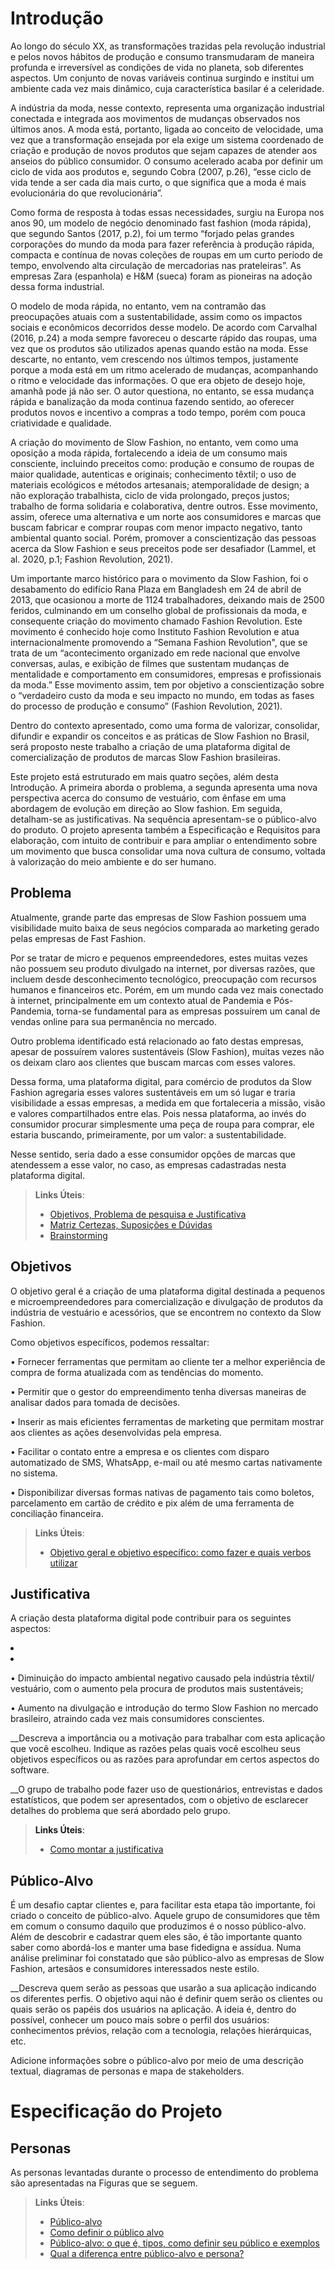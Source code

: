 # Introdução

Ao longo do século XX, as transformações trazidas pela revolução industrial e pelos novos hábitos de produção e consumo transmudaram de maneira profunda e irreversível as condições de vida no planeta, sob diferentes aspectos. Um conjunto de novas variáveis continua surgindo e institui um ambiente cada vez mais dinâmico, cuja característica basilar é a celeridade.

A indústria da moda, nesse contexto, representa uma organização industrial conectada e integrada aos movimentos de mudanças observados nos últimos anos. A moda está, portanto, ligada ao conceito de velocidade, uma vez que a transformação ensejada por ela exige um sistema coordenado de criação e produção de novos produtos que sejam capazes de atender aos anseios do público consumidor. O consumo acelerado acaba por definir um ciclo de vida aos produtos e, segundo Cobra (2007, p.26), “esse ciclo de vida tende a ser cada dia mais curto, o que significa que a moda é mais evolucionária do que revolucionária”. 

Como forma de resposta à todas essas necessidades, surgiu na Europa nos anos 90, um modelo de negócio denominado fast fashion (moda rápida), que segundo Santos (2017, p.2), foi um termo “forjado pelas grandes corporações do mundo da moda para fazer referência à produção rápida, compacta e contínua de novas coleções de roupas em um curto período de tempo, envolvendo alta circulação de mercadorias nas prateleiras”. As empresas Zara (espanhola) e H&M (sueca) foram as pioneiras na adoção dessa forma industrial.

O modelo de moda rápida, no entanto, vem na contramão das preocupações atuais com a sustentabilidade, assim como os impactos sociais e econômicos decorridos desse modelo.  De acordo com Carvalhal (2016, p.24) a moda sempre favoreceu o descarte rápido das roupas, uma vez que os produtos são utilizados apenas quando estão na moda. Esse descarte, no entanto, vem crescendo nos últimos tempos, justamente porque a moda está em um ritmo acelerado de mudanças, acompanhando o ritmo e velocidade das informações. O que era objeto de desejo hoje, amanhã pode já não ser. O autor questiona, no entanto, se essa mudança rápida e banalização da moda continua fazendo sentido, ao oferecer produtos novos e incentivo a compras a todo tempo, porém com pouca criatividade e qualidade.

A criação do movimento de Slow Fashion, no entanto, vem como uma oposição a moda rápida, fortalecendo a ideia de um consumo mais consciente, incluindo preceitos como: produção e consumo de roupas de maior qualidade, autenticas e originais; conhecimento têxtil; o uso de materiais ecológicos e métodos artesanais; atemporalidade de design; a não exploração trabalhista, ciclo de vida prolongado, preços justos; trabalho de forma solidaria e colaborativa, dentre outros. Esse movimento, assim, oferece uma alternativa e um norte aos consumidores e marcas que buscam fabricar e comprar roupas com menor impacto negativo, tanto ambiental quanto social. Porém, promover a conscientização das pessoas acerca da Slow Fashion e seus preceitos pode ser desafiador (Lammel, et al. 2020, p.1; Fashion Revolution, 2021).

Um importante marco histórico para o movimento da Slow Fashion, foi o desabamento do edifício Rana Plaza em Bangladesh em 24 de abril de 2013, que ocasionou a morte de 1124 trabalhadores, deixando mais de 2500 feridos, culminando em um conselho global de profissionais da moda, e consequente criação do movimento chamado Fashion Revolution. Este movimento é conhecido hoje como Instituto Fashion Revolution e atua internacionalmente promovendo a “Semana Fashion Revolution", que se trata de um “acontecimento organizado em rede nacional que envolve conversas, aulas, e exibição de filmes que sustentam mudanças de mentalidade e comportamento em consumidores, empresas e profissionais da moda.” Esse movimento assim, tem por objetivo a conscientização sobre o “verdadeiro custo da moda e seu impacto no mundo, em todas as fases do processo de produção e consumo” (Fashion Revolution, 2021).

Dentro do contexto apresentado, como uma forma de valorizar, consolidar, difundir e expandir os conceitos e as práticas de Slow Fashion no Brasil, será proposto neste trabalho a criação de uma plataforma digital de comercialização de produtos de marcas Slow Fashion brasileiras.

Este projeto está estruturado em mais quatro seções, além desta Introdução. A primeira aborda o problema, a segunda apresenta uma nova perspectiva acerca do consumo de vestuário, com ênfase em uma abordagem de evolução em direção ao Slow fashion. Em seguida, detalham-se as justificativas. Na sequência apresentam-se o público-alvo do produto. O projeto apresenta também a Especificação e Requisitos para elaboração, com intuito de contribuir e para ampliar o entendimento sobre um movimento que busca consolidar uma nova cultura de consumo, voltada à valorização do meio ambiente e do ser humano.


## Problema
Atualmente, grande parte das empresas de Slow Fashion possuem uma visibilidade muito baixa de seus negócios comparada ao marketing gerado pelas empresas de Fast Fashion.

Por se tratar de micro e pequenos empreendedores, estes muitas vezes não possuem seu produto divulgado na internet, por diversas razões, que incluem desde desconhecimento tecnológico, preocupação com recursos humanos e financeiros etc. Porém, em um mundo cada vez mais conectado à internet, principalmente em um contexto atual de Pandemia e Pós-Pandemia, torna-se fundamental para as empresas possuírem um canal de vendas online para sua permanência no mercado.

Outro problema identificado está relacionado ao fato destas empresas, apesar de possuírem valores sustentáveis (Slow Fashion), muitas vezes não os deixam claro aos clientes que buscam marcas com esses valores.

Dessa forma, uma plataforma digital, para comércio de produtos da Slow Fashion agregaria esses valores sustentáveis em um só lugar e traria visibilidade a essas empresas, a medida em que fortaleceria a missão, visão e valores compartilhados entre elas. Pois nessa plataforma, ao invés do consumidor procurar simplesmente uma peça de roupa para comprar, ele estaria buscando, primeiramente, por um valor: a sustentabilidade. 

Nesse sentido, seria dado a esse consumidor opções de marcas que atendessem a esse valor, no caso, as empresas cadastradas nesta plataforma digital.


> **Links Úteis**:
> - [Objetivos, Problema de pesquisa e Justificativa](https://medium.com/@versioparole/objetivos-problema-de-pesquisa-e-justificativa-c98c8233b9c3)
> - [Matriz Certezas, Suposições e Dúvidas](https://medium.com/educa%C3%A7%C3%A3o-fora-da-caixa/matriz-certezas-suposi%C3%A7%C3%B5es-e-d%C3%BAvidas-fa2263633655)
> - [Brainstorming](https://www.euax.com.br/2018/09/brainstorming/)

## Objetivos

O objetivo geral é a criação de uma plataforma digital destinada a pequenos e microempreendedores para comercialização e divulgação de produtos da indústria de vestuário e acessórios, que se encontrem no contexto da Slow Fashion.

Como objetivos específicos, podemos ressaltar:

•	Fornecer ferramentas que permitam ao cliente ter a melhor experiência de compra de forma atualizada com as tendências do momento.

•	Permitir que o gestor do empreendimento tenha diversas maneiras de analisar dados para tomada de decisões.

•	Inserir as mais eficientes ferramentas de marketing que permitam mostrar aos clientes as ações desenvolvidas pela empresa.

•	Facilitar o contato entre a empresa e os clientes com disparo automatizado de SMS, WhatsApp, e-mail ou até mesmo cartas nativamente no sistema.

•	Disponibilizar diversas formas nativas de pagamento tais como boletos, parcelamento em cartão de crédito e pix além de uma ferramenta de conciliação financeira.

 
> **Links Úteis**:
> - [Objetivo geral e objetivo específico: como fazer e quais verbos utilizar](https://blog.mettzer.com/diferenca-entre-objetivo-geral-e-objetivo-especifico/)

## Justificativa

A criação desta plataforma digital pode contribuir para os seguintes aspectos:
<li><a "Promoção e centralização de micro e pequenas empresas em apenas uma plataforma digital voltada ao Slow Fashion, facilitando a conexão entre consumidores e fornecedores, consequentemente, aumentando sua visualização no mercado;"</a></li>
<li><a "Fortalecimento da economia local, à medida que a Slow Fashion tem como uma de suas premissas consumir localmente;"</a></li>

•	Diminuição do impacto ambiental negativo causado pela indústria têxtil/ vestuário, com o aumento pela procura de produtos mais sustentáveis; 

•	Aumento na divulgação e introdução do termo Slow Fashion no mercado brasileiro, atraindo cada vez mais consumidores conscientes.



__Descreva a importância ou a motivação para trabalhar com esta aplicação que você escolheu. Indique as razões pelas quais você escolheu seus objetivos específicos ou as razões para aprofundar em certos aspectos do software.

__O grupo de trabalho pode fazer uso de questionários, entrevistas e dados estatísticos, que podem ser apresentados, com o objetivo de esclarecer detalhes do problema que será abordado pelo grupo.

> **Links Úteis**:
> - [Como montar a justificativa](https://guiadamonografia.com.br/como-montar-justificativa-do-tcc/)

## Público-Alvo

É um desafio captar clientes e, para facilitar esta etapa tão importante, foi criado o conceito de público-alvo.
Aquele grupo de consumidores que têm em comum o consumo daquilo que produzimos é o nosso público-alvo.
Além de descobrir e cadastrar quem eles são, é tão importante quanto saber como abordá-los e manter uma base fidedigna e assídua.
Numa análise preliminar foi constatado que são público-alvo as empresas de Slow Fashion, artesãos e consumidores interessados neste estilo.


__Descreva quem serão as pessoas que usarão a sua aplicação indicando os diferentes perfis. O objetivo aqui não é definir quem serão os clientes ou quais serão os papéis dos usuários na aplicação. A ideia é, dentro do possível, conhecer um pouco mais sobre o perfil dos usuários: conhecimentos prévios, relação com a tecnologia, relações
hierárquicas, etc.

Adicione informações sobre o público-alvo por meio de uma descrição textual, diagramas de personas e mapa de stakeholders.

# Especificação do Projeto

## Personas

As personas levantadas durante o processo de entendimento do problema são apresentadas
na Figuras que se seguem. 


> **Links Úteis**:
> - [Público-alvo](https://blog.hotmart.com/pt-br/publico-alvo/)
> - [Como definir o público alvo](https://exame.com/pme/5-dicas-essenciais-para-definir-o-publico-alvo-do-seu-negocio/)
> - [Público-alvo: o que é, tipos, como definir seu público e exemplos](https://klickpages.com.br/blog/publico-alvo-o-que-e/)
> - [Qual a diferença entre público-alvo e persona?](https://rockcontent.com/blog/diferenca-publico-alvo-e-persona/)
